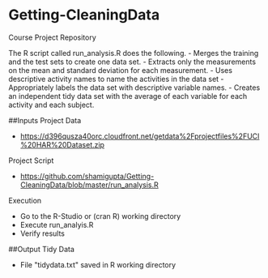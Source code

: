 # Getting-CleaningData
Course Project Repository

The R script called run_analysis.R does the following. 
    - Merges the training and the test sets to create one data set.
    - Extracts only the measurements on the mean and standard deviation for each measurement. 
    - Uses descriptive activity names to name the activities in the data set
    - Appropriately labels the data set with descriptive variable names. 
    - Creates an independent tidy data set with the average of each variable for each activity and each subject.

##Inputs 
Project Data
- https://d396qusza40orc.cloudfront.net/getdata%2Fprojectfiles%2FUCI%20HAR%20Dataset.zip 

Project Script
- https://github.com/shamigupta/Getting-CleaningData/blob/master/run_analysis.R

Execution
- Go to the R-Studio or (cran R) working directory
- Execute run_analyis.R
- Verify results

##Output
Tidy Data
- File "tidydata.txt" saved in R working directory

